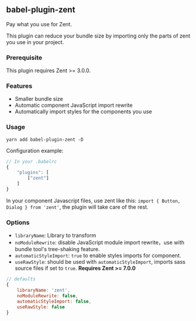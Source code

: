 ## babel-plugin-zent

Pay what you use for Zent.

This plugin can reduce your bundle size by importing only the parts of zent you use in your project.

### Prerequisite

This plugin requires Zent >= 3.0.0.

### Features

- Smaller bundle size
- Automatic component JavaScript import rewrite
- Automatically import styles for the components you use

### Usage

`yarn add babel-plugin-zent -D`

Configuration example:

```js
// In your .babelrc
{
	"plugins": [
		["zent"]
	]
}
```

In your component Javascript files, use zent like this: `import { Button, Dialog } from 'zent'`, the plugin will take care of the rest.

### Options

- `libraryName`: Library to transform
- `noModuleRewrite`: disable JavaScript module import rewrite，use with bundle tool's tree-shaking feature.
- `automaticStyleImport`: `true` to enable styles imports for component.
- `useRawStyle`: should be used with `automaticStyleImport`, imports sass source files if set to `true`. **Requires Zent >= 7.0.0**

```js
// defaults
{
	libraryName: 'zent',
	noModuleRewrite: false,
	automaticStyleImport: false,
	useRawStyle: false
}
```
